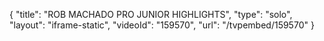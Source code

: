 {
    "title": "ROB MACHADO PRO JUNIOR HIGHLIGHTS",
    "type": "solo",
    "layout": "iframe-static",
    "videoId": "159570",
    "url": "\/tvpembed\/159570"
}